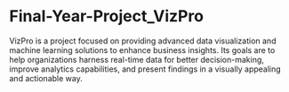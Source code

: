 # Final-Year-Project_VizPro
 VizPro is a project focused on providing advanced data visualization and machine learning solutions to enhance business insights. Its goals are to help organizations harness real-time data for better decision-making, improve analytics capabilities, and present findings in a visually appealing and actionable way.
